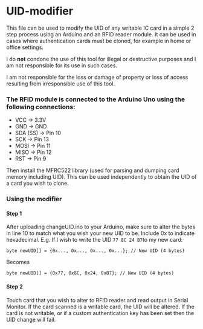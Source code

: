 # UID-modifier
This file can be used to modify the UID of any writable IC card in a simple 2 step process using an Arduino and an RFID reader module. It can be used in cases where authentication cards must be cloned, for example in home or office settings. 

I do **not** condone the use of this tool for illegal or destructive purposes and I am not responsible for its use in such cases.

I am not responsible for the loss or damage of property or loss of access resulting from irresponsible use of this tool. 
### The RFID module is connected to the Arduino Uno using the following connections: 
* VCC → 3.3V
* GND → GND
* SDA (SS) → Pin 10
* SCK → Pin 13
* MOSI → Pin 11
* MISO → Pin 12
* RST → Pin 9
  
Then install the MFRC522 library (used for parsing and dumping card memory including UID). This can be used independently to obtain the UID of a card you wish to clone.
### Using the modifier 
#### Step 1

After uploading changeUID.ino to your Arduino, make sure to alter the bytes in line 10 to match what you wish your new UID to be. Include 0x to indicate hexadecimal. 
E.g. If I wish to write the UID ` 77 8C 24 B7 `to my new card:

 ``` byte newUID[] = {0x..., 0x..., 0x..., 0x...}; // New UID (4 bytes)  ```

 Becomes 

``` byte newUID[] = {0x77, 0x8C, 0x24, 0xB7}; // New UID (4 bytes) ```

#### Step 2

Touch card that you wish to alter to RFID reader and read output in Serial Monitor. If the card scanned is a writable card, the UID will be altered. 
If the card is not writable, or if a custom authentication key has been set then the UID change will fail.
